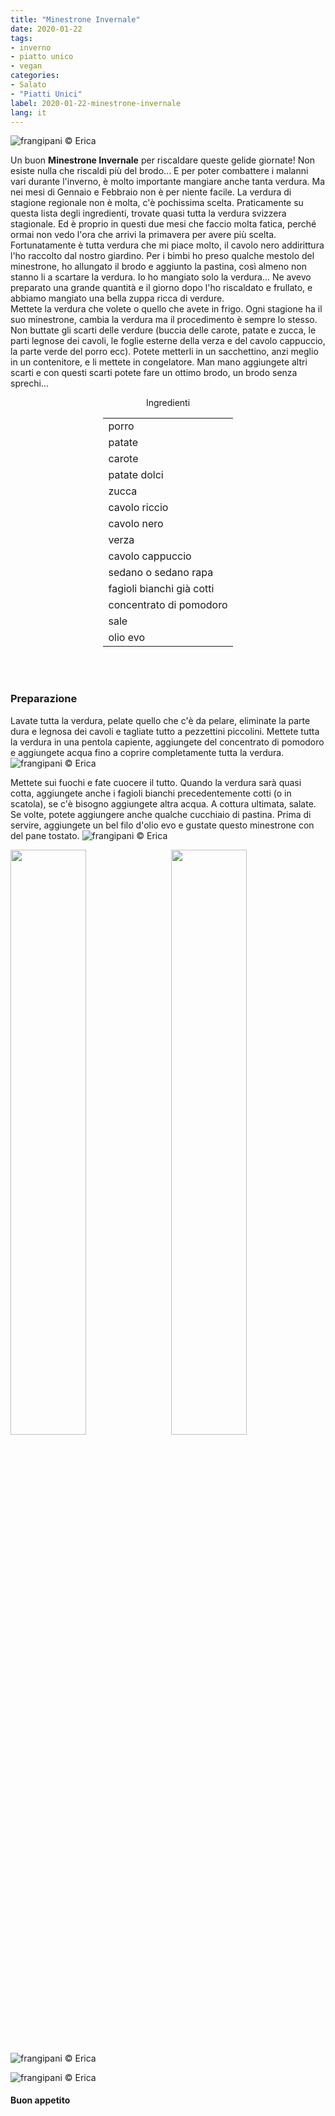 ```yaml
---
title: "Minestrone Invernale"
date: 2020-01-22
tags:
- inverno
- piatto unico
- vegan
categories:
- Salato
- "Piatti Unici"
label: 2020-01-22-minestrone-invernale
lang: it 
---
```

![](header.jpeg "frangipani © Erica")

Un buon **Minestrone Invernale** per riscaldare queste gelide giornate! Non esiste nulla che riscaldi più del brodo... E per poter combattere i malanni vari durante l'inverno, è molto importante mangiare anche tanta verdura. Ma nei mesi di Gennaio e Febbraio non è per niente facile. La verdura di stagione regionale non è molta, c'è pochissima scelta. Praticamente su questa lista degli ingredienti, trovate quasi tutta la verdura svizzera stagionale. Ed è proprio in questi due mesi che faccio molta fatica, perché ormai non vedo l'ora che arrivi la primavera per avere più scelta.
<br />
Fortunatamente è tutta verdura che mi piace molto, il cavolo nero addirittura l'ho raccolto dal nostro giardino. Per i bimbi ho preso qualche mestolo del minestrone, ho allungato il brodo e aggiunto la pastina, così almeno non stanno li a scartare la verdura. Io ho mangiato solo la verdura... Ne avevo preparato una grande quantità e il giorno dopo l'ho riscaldato e frullato, e abbiamo mangiato una bella zuppa ricca di verdure.
<br />
Mettete la verdura che volete o quello che avete in frigo. Ogni stagione ha il suo minestrone, cambia la verdura ma il procedimento è sempre lo stesso.
<br />
Non buttate gli scarti delle verdure (buccia delle carote, patate e zucca, le parti legnose dei cavoli, le foglie esterne della verza e del cavolo cappuccio, la parte verde del porro ecc). Potete metterli in un sacchettino, anzi meglio in un contenitore, e li mettete in congelatore. Man mano aggiungete altri scarti e con questi scarti potete fare un ottimo brodo, un brodo senza sprechi...

<div id="wrapper" style="text-align: center">
  <div id="yourdiv" style="display: inline-block;">
    <div class="ingredients" itemscope itemtype="http://schema.org/Recipe">
      <span itemprop="name" style="display:none;">Minestrone Invernale</span>
      <span itemprop="recipeCategory" style="display:none;">Salato</span>
      <img itemprop="image" style="display:none;" class="ignore-gallery-item" src="header.jpeg"/>
      <span itemprop="author" style="display:none;">Erica Raiano</span>
      <span itemprop="description" style="display:none;">Un buon Minestrone Invernale per riscaldare queste gelide giornate! Non esiste nulla che riscaldi più del brodo...</span>
      <div class="ingredients-title">Ingredienti</div>
      <table>
        <tbody>
          <tr>
            <td>porro</td>
          </tr>
          <tr>
            <td>patate</td>
          </tr>
          <tr>
            <td>carote</td>
           </tr>
          <tr>
            <td>patate dolci</td>
          </tr>
          <tr>
            <td>zucca</td>
           </tr>
          <tr>
            <td>cavolo riccio</td>
          </tr>
          <tr>
            <td>cavolo nero</td>
           </tr>
          <tr>
            <td>verza</td>
          </tr>
          <tr>
            <td>cavolo cappuccio</td>
          </tr>
          <tr>
            <td>sedano o sedano rapa</td>
          </tr>
          <tr>
            <td>fagioli bianchi già cotti</td>
          </tr>
          <tr>
            <td>concentrato di pomodoro</td>
          </tr>
          <tr>
            <td>sale</td>
          </tr>
          <tr>
            <td>olio evo</td>
          </tr>
        </tbody>
      </table>
      <br></br>
    </div>
  </div>
</div>


<h3>
	<font color="grey">
		<i class="fa fa-cogs"></i>
	</font> Preparazione
</h3>

Lavate tutta la verdura, pelate quello che c'è da pelare, eliminate la parte dura e legnosa dei cavoli e tagliate tutto a pezzettini piccolini. Mettete tutta la verdura in una pentola capiente, aggiungete del concentrato di pomodoro e aggiungete acqua fino a coprire completamente tutta la verdura.
![](verdura.jpeg "frangipani © Erica")

Mettete sui fuochi e fate cuocere il tutto. Quando la verdura sarà quasi cotta, aggiungete anche i fagioli bianchi precedentemente cotti (o in scatola), se c'è bisogno aggiungete altra acqua. A cottura ultimata, salate. Se volte, potete aggiungere anche qualche cucchiaio di pastina. Prima di servire, aggiungete un bel filo d'olio evo e gustate questo minestrone con del pane tostato.
![](risultato1.jpeg "frangipani © Erica")

<p>
  <div style="width: 100%; margin-bottom: 0">
    <img style="float: left; width: 49%; margin-right: 1%" src="risultato2.jpeg" alt="" title="frangipani © Erica" />
    <img style="float: left; width: 49%; margin-left: 1%" src="risultato3.jpeg" alt="" title="frangipani © Erica" />
    <div style="clear: both"></div>
  </div>
</p>

![](risultato4.jpeg "frangipani © Erica")

![](risultato5.jpeg "frangipani © Erica")

<h4>Buon appetito
  <font color="red">
    <i class="fa fa-smile-o"></i>
  </font>
</h4>
